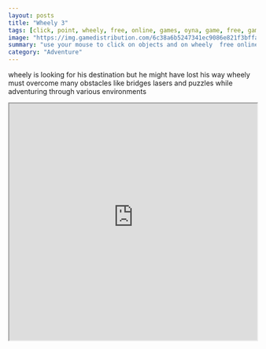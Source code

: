 ```yaml
---
layout: posts
title: "Wheely 3"
tags: [click, point, wheely, free, online, games, oyna, game, free, games, play, play, games]
image: "https://img.gamedistribution.com/6c38a6b5247341ec9086e821f3bffa96.jpg"
summary: "use your mouse to click on objects and on wheely  free online games oyna game free games play play games"
category: "Adventure"
---
```


wheely is looking for his destination but he might have lost his way wheely must overcome many obstacles like bridges lasers and puzzles while adventuring through various environments

<iframe width="100%" height="480px;" src="https://html5.gamedistribution.com/6c38a6b5247341ec9086e821f3bffa96/"></iframe>
